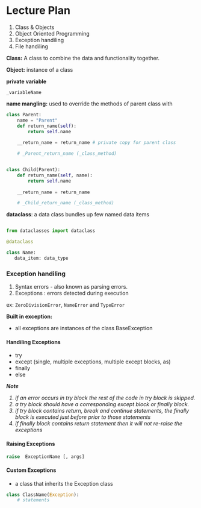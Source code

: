 
# Lecture Plan


1. Class & Objects
2. Object Oriented Programming
3. Exception handiling
4. File handiling



**Class:** A class to combine the data and functionality together.

**Object:** instance of a class

**private variable** 

```
_variableName
```

**name mangling:** used to override the methods of parent class with 

```python
class Parent:
    name = "Parent"
    def return_name(self):
        return self.name 
    
    __return_name = return_name # private copy for parent class

    # _Parent_return_name (_class_method)


class Child(Parent):
    def return_name(self, name):
        return self.name 
    
    __return_name = return_name

    # _Child_return_name (_class_method)
```

**dataclass**:  a data class bundles up few named data items

```python

from dataclasses import dataclass

@dataclass

class Name:
   data_item: data_type

```

### Exception handiling

1. Syntax errors - also known as parsing errors.
2. Exceptions : errors detected during execution

ex: `ZeroDivisionError`, `NameError` and `TypeError`

**Built in exception:** 

- all exceptions are instances of the class BaseException

#### Handiling Exceptions

- try
- except (single, multiple exceptions, multiple except blocks, as)
- finally
- else

<i><b>Note</b>

1. if an error occurs in try block the rest of the code in try block is skipped.
2. a try block should have a corresponding except block or finally block.
3. if try block contains return, break and continue statements, the finally block is executed just before prior to those statements
4. if finally block contains  return statement then it will not re-raise the exceptions
</i>



#### Raising Exceptions

```python
raise  ExceptionName [, args]
```

#### Custom Exceptions

- a class that inherits the Exception class

```python
class ClassName(Exception):
    # statements

```







